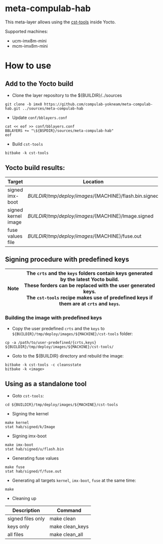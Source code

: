 # meta-compulab-hab

This meta-layer allows using the [cst-tools](https://github.com/compulab-yokneam/cst-tools/tree/master/imx8) inside Yocto.

Supported machines:
* ucm-imx8m-mini
* mcm-imx8m-mini

# How to use

## Add to the Yocto build
* Clone the layer repository to the ${BUILDIR}/../sources
```
git clone -b imx8 https://github.com/compulab-yokneam/meta-compulab-hab.git ../sources/meta-compulab-hab
```

* Update `conf/bblayers.conf`
```
cat << eof >> conf/bblayers.conf
BBLAYERS += "\${BSPDIR}/sources/meta-compulab-hab"
eof
```

* Build `cst-tools`
```
bitbake -k cst-tools
```

## Yocto build results:
|Target|Location|
|---|---|
|signed imx-boot|${BUILDIR}/tmp/deploy/images/${MACHINE}/flash.bin.signed|
|signed kernel image|${BUILDIR}/tmp/deploy/images/${MACHINE}/Image.signed|
|fuse values file|${BUILDIR}/tmp/deploy/images/${MACHINE}/fuse.out|


## Signing procedure with predefined keys

|Note|The `crts` and the `keys` folders contain keys generated by the latest Yocto build.<br>These forders can be replaced with the user generated keys.<br>The `cst-tools` recipe makes use of predefined keys if them are at `crts` and `keys`.|
|---|---|

### Building the image with predefined keys

* Copy the user predefined `crts` and the `keys` to `${BUILDIR}/tmp/deploy/images/${MACHINE}/cst-tools` folder:
```
cp -a /path/to/user-predefined/{crts,keys} ${BUILDIR}/tmp/deploy/images/${MACHINE}/cst-tools/
```

* Goto to the ${BUILDIR} directory and rebuild the image:
```
bitbake -k cst-tools -c cleansstate
bitbake -k <image>
```

## Using as a standalone tool

* Goto `cst-tools`:
```
cd ${BUILDIR}/tmp/deploy/images/${MACHINE}/cst-tools
```

* Signing the kernel
```
make kernel
stat hab/signed/k/Image
```

* Signing imx-boot
```
make imx-boot
stat hab/signed/u/flash.bin
```

* Generating fuse values
```
make fuse
stat hab/signed/f/fuse.out
```

* Generating all targets `kernel`, `imx-boot`, `fuse` at the same time:
```
make
```

* Cleaning up

|Description|Command|
|---|---|
| signed files only |make clean|
| keys only |make clean_keys|
| all files |make clean_all|
